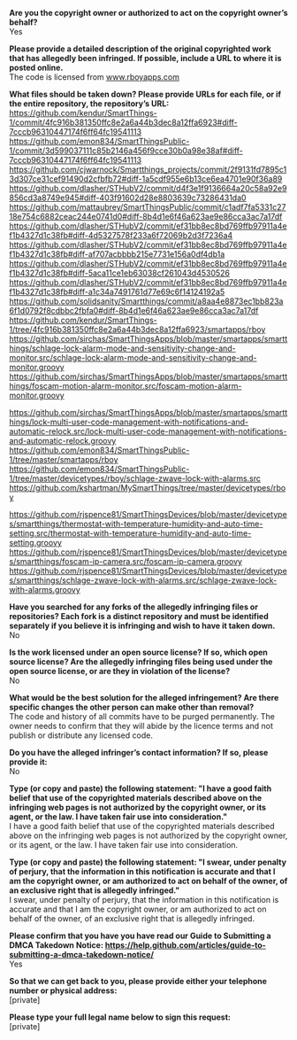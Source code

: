 **Are you the copyright owner or authorized to act on the copyright owner’s behalf?**  
Yes

**Please provide a detailed description of the original copyrighted work that has allegedly been infringed. If possible, include a URL to where it is posted online.**  
The code is licensed from www.rboyapps.com  

**What files should be taken down? Please provide URLs for each file, or if the entire repository, the repository’s URL:**  
https://github.com/kendur/SmartThings-1/commit/4fc916b381350ffc8e2a6a44b3dec8a12ffa6923#diff-7cccb96310447174f6ff64fc19541113      
https://github.com/emon834/SmartThingsPublic-1/commit/3d599037111c85b2146a456f9cce30b0a98e38af#diff-7cccb96310447174f6ff64fc19541113      
https://github.com/cjwarnock/Smartthings_projects/commit/2f9131fd7895c13d307ce31cef91490d2cfbfb72#diff-1a5cdf955e6b13ce6ea4701e90f36a89      
https://github.com/dlasher/STHubV2/commit/d4f3e1f9136664a20c58a92e9856cd3a8749e945#diff-403f91602d28e8803639c73286431da0      
https://github.com/mattaubrey/SmartThingsPublic/commit/c1adf7fa5331c2718e754c6882ceac244e0741d0#diff-8b4d1e6f46a623ae9e86cca3ac7a17df      
https://github.com/dlasher/STHubV2/commit/ef31bb8ec8bd769ffb97911a4ef1b4327d1c38fb#diff-4d5327578f233a6f72069b2d3f7236a4      
https://github.com/dlasher/STHubV2/commit/ef31bb8ec8bd769ffb97911a4ef1b4327d1c38fb#diff-af707acbbbb215e7731e156a0df4db1a      
https://github.com/dlasher/STHubV2/commit/ef31bb8ec8bd769ffb97911a4ef1b4327d1c38fb#diff-5aca11ce1eb63038cf261043d4530526      
https://github.com/dlasher/STHubV2/commit/ef31bb8ec8bd769ffb97911a4ef1b4327d1c38fb#diff-a1c34a7491761d77e69c6f14124192a5      
https://github.com/solidsanity/Smartthings/commit/a8aa4e8873ec1bb823a6f1d0792f8cdbbc2fbfa0#diff-8b4d1e6f46a623ae9e86cca3ac7a17df      
https://github.com/kendur/SmartThings-1/tree/4fc916b381350ffc8e2a6a44b3dec8a12ffa6923/smartapps/rboy      
https://github.com/sirchas/SmartThingsApps/blob/master/smartapps/smartthings/schlage-lock-alarm-mode-and-sensitivity-change-and-monitor.src/schlage-lock-alarm-mode-and-sensitivity-change-and-monitor.groovy      
https://github.com/sirchas/SmartThingsApps/blob/master/smartapps/smartthings/foscam-motion-alarm-monitor.src/foscam-motion-alarm-monitor.groovy      
      
https://github.com/sirchas/SmartThingsApps/blob/master/smartapps/smartthings/lock-multi-user-code-management-with-notifications-and-automatic-relock.src/lock-multi-user-code-management-with-notifications-and-automatic-relock.groovy      
https://github.com/emon834/SmartThingsPublic-1/tree/master/smartapps/rboy      
https://github.com/emon834/SmartThingsPublic-1/tree/master/devicetypes/rboy/schlage-zwave-lock-with-alarms.src      
https://github.com/kshartman/MySmartThings/tree/master/devicetypes/rboy      
      
https://github.com/rjspence81/SmartThingsDevices/blob/master/devicetypes/smartthings/thermostat-with-temperature-humidity-and-auto-time-setting.src/thermostat-with-temperature-humidity-and-auto-time-setting.groovy      
https://github.com/rjspence81/SmartThingsDevices/blob/master/devicetypes/smartthings/foscam-ip-camera.src/foscam-ip-camera.groovy      
https://github.com/rjspence81/SmartThingsDevices/blob/master/devicetypes/smartthings/schlage-zwave-lock-with-alarms.src/schlage-zwave-lock-with-alarms.groovy      

**Have you searched for any forks of the allegedly infringing files or repositories? Each fork is a distinct repository and must be identified separately if you believe it is infringing and wish to have it taken down.**  
No

**Is the work licensed under an open source license? If so, which open source license? Are the allegedly infringing files being used under the open source license, or are they in violation of the license?**  
No

**What would be the best solution for the alleged infringement? Are there specific changes the other person can make other than removal?**  
The code and history of all commits have to be purged permanently. The owner needs to confirm that they will abide by the licence terms and not publish or distribute any licensed code.

**Do you have the alleged infringer’s contact information? If so, please provide it:**  
No

**Type (or copy and paste) the following statement: "I have a good faith belief that use of the copyrighted materials described above on the infringing web pages is not authorized by the copyright owner, or its agent, or the law. I have taken fair use into consideration."**  
I have a good faith belief that use of the copyrighted materials described above on the infringing web pages is not authorized by the copyright owner, or its agent, or the law. I have taken fair use into consideration.

**Type (or copy and paste) the following statement: "I swear, under penalty of perjury, that the information in this notification is accurate and that I am the copyright owner, or am authorized to act on behalf of the owner, of an exclusive right that is allegedly infringed."**  
I swear, under penalty of perjury, that the information in this notification is accurate and that I am the copyright owner, or am authorized to act on behalf of the owner, of an exclusive right that is allegedly infringed.

**Please confirm that you have you have read our Guide to Submitting a DMCA Takedown Notice: https://help.github.com/articles/guide-to-submitting-a-dmca-takedown-notice/**  
Yes

**So that we can get back to you, please provide either your telephone number or physical address:**  
[private]

**Please type your full legal name below to sign this request:**  
[private]
